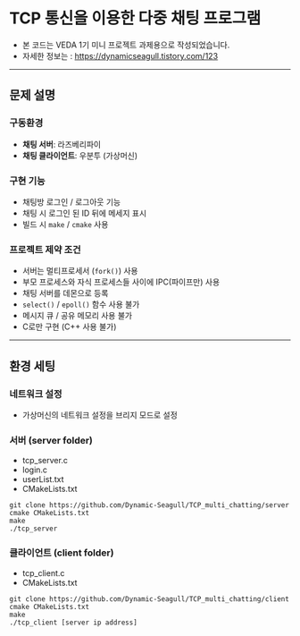 # TCP 통신을 이용한 다중 채팅 프로그램
- 본 코드는 VEDA 1기 미니 프로젝트 과제용으로 작성되었습니다.
- 자세한 정보는 : https://dynamicseagull.tistory.com/123

---

## 문제 설명

### 구동환경
- **채팅 서버**: 라즈베리파이
- **채팅 클라이언트**: 우분투 (가상머신)

### 구현 기능
- 채팅방 로그인 / 로그아웃 기능
- 채팅 시 로그인 된 ID 뒤에 메세지 표시
- 빌드 시 `make` / `cmake` 사용

### 프로젝트 제약 조건
- 서버는 멀티프로세서 (`fork()`) 사용
- 부모 프로세스와 자식 프로세스들 사이에 IPC(파이프만) 사용
- 채팅 서버를 데몬으로 등록
- `select()` / `epoll()` 함수 사용 불가
- 메시지 큐 / 공유 메모리 사용 불가
- C로만 구현 (C++ 사용 불가)
  
---

## 환경 세팅

### 네트워크 설정
- 가상머신의 네트워크 설정을 브리지 모드로 설정

### 서버 (server folder)
- tcp_server.c
- login.c
- userList.txt
- CMakeLists.txt
```
git clone https://github.com/Dynamic-Seagull/TCP_multi_chatting/server
cmake CMakeLists.txt
make
./tcp_server
```


### 클라이언트 (client folder)
- tcp_client.c
- CMakeLists.txt
```
git clone https://github.com/Dynamic-Seagull/TCP_multi_chatting/client
cmake CMakeLists.txt
make
./tcp_client [server ip address]
```

